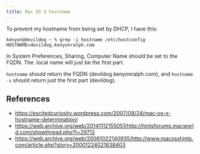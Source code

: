 ```yaml
---
title: Mac OS X hostname
---
```

To prevent my hostname from being set by DHCP, I have this:

```console
kenyon@devildog ~ % grep -i hostname /etc/hostconfig
HOSTNAME=devildog.kenyonralph.com
```

In System Preferences, Sharing, Computer Name should be set to the FQDN. The .local name will just be the first part.

`hostname` should return the FQDN (devildog.kenyonralph.com), and `hostname -s` should return just the first part (devildog).

## References

* <https://excitedcuriosity.wordpress.com/2007/08/24/mac-os-x-hostname-determination/>
* <https://web.archive.org/web/20141112155051/http://hintsforums.macworld.com/showthread.php?t=29712>
* <https://web.archive.org/web/20061022140935/http://www.macosxhints.com/article.php?story=20001224021638403>
